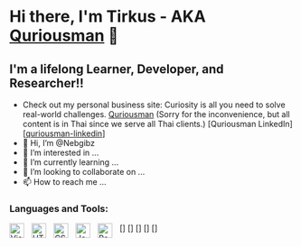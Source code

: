 # Hi there, I'm Tirkus - AKA [Quriousman][website] 👋 

## I'm a lifelong Learner, Developer, and Researcher!!
- Check out my personal business site: Curiosity is all you need to solve real-world challenges. [Quriousman][website] (Sorry for the inconvenience, but all content is in Thai since we serve all Thai clients.) [Quriousman LinkedIn][[quriousman-linkedin]]
- 👋 Hi, I’m @Nebgibz
- 👀 I’m interested in ...
- 🌱 I’m currently learning ...
- 💞️ I’m looking to collaborate on ...
- 📫 How to reach me ...

### Languages and Tools:

[<img align="left" alt="Visual Studio Code" width="26px" src="https://cdn.jsdelivr.net/gh/devicons/devicon/icons/vscode/vscode-original.svg" style="padding-right:10px;" />]
[<img align="left" alt="HTML5" width="26px" src="https://cdn.jsdelivr.net/gh/devicons/devicon/icons/html5/html5-original.svg" style="padding-right:10px;" />]
[<img align="left" alt="CSS3" width="26px" src="https://cdn.jsdelivr.net/gh/devicons/devicon/icons/css3/css3-original.svg" style="padding-right:10px;" />]
[<img align="left" alt="JavaScript" width="26px" src="https://cdn.jsdelivr.net/gh/devicons/devicon/icons/javascript/javascript-original.svg" style="padding-right:10px;" />]
[<img align="left" alt="React" width="26px" src="https://cdn.jsdelivr.net/gh/devicons/devicon/icons/react/react-original.svg" style="padding-right:10px;" />]


[website]: https://quriousman.com
[quriousman-linkedin]: https://www.linkedin.com/company/quriousman/
